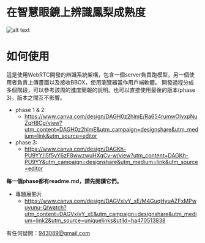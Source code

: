 # 在智慧眼鏡上辨識鳳梨成熟度
![alt text](poster.png)
# 如何使用
這是使用WebRTC開發的辨識系統架構，包含一個server負責跑模型，另一個使用者負責上傳畫面以及接收BBOX，使用瀏覽器當作用戶端軟體。
開發過程分成多個階段，可以參考該周的進度簡報的說明。也可以直接使用最後的版本(phase 3)，版本之間互不影響。
* phase 1 & 2:
    * https://www.canva.com/design/DAGH0z2hlmE/Ra654rumwOIvxpNuZqH8Cg/view?utm_content=DAGH0z2hlmE&utm_campaign=designshare&utm_medium=link&utm_source=editor
* phase 3:
    * https://www.canva.com/design/DAGKh-PU9YY/i5f5yY6zF8wwzwuHXgCv-w/view?utm_content=DAGKh-PU9YY&utm_campaign=designshare&utm_medium=link&utm_source=editor

**每一個phase都有readme.md，請先閱讀它們。**

* 專題展影片
    * https://www.canva.com/design/DAGVxIvY_xE/M4GuqHyuAZFxMPwuyunu-Q/watch?utm_content=DAGVxIvY_xE&utm_campaign=designshare&utm_medium=link2&utm_source=uniquelinks&utlId=ha470513838 


有任何疑問：943089@gmail.com
